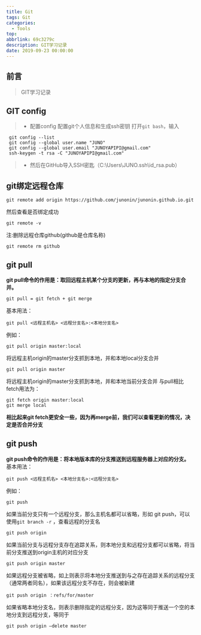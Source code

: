 ```yaml
---
title: Git
tags: Git
categories:
  - Tools
top: 
abbrlink: 69c3279c
description: GIT学习记录
date: 2019-09-23 00:00:00
---
```


## 前言

> GIT学习记录


## GIT config
> * 配置config
配置git个人信息和生成ssh密钥
打开`git bash`，输入

```
 git config --list
 git config --global user.name "JUNO"
 git config --global user.email "JUNOYAPIPI@gmail.com"
 ssh-keygen -t rsa -C "JUNOYAPIPI@gmail.com"
```
> * 然后在GitHub导入SSH密匙（C:\Users\JUNO\.ssh\id_rsa.pub）
<!--more-->

## git绑定远程仓库
```
git remote add origin https://github.com/junonin/junonin.github.io.git
```
然后查看是否绑定成功
```
git remote -v
```
注:删除远程仓库github(github是仓库名称)
```
git remote rm github
```

## git pull
**git pull命令的作用是：取回远程主机某个分支的更新，再与本地的指定分支合并。**
```
git pull = git fetch + git merge
```
基本用法：
```
git pull <远程主机名> <远程分支名>:<本地分支名>
```
例如：
```
git pull origin master:local
```
将远程主机origin的master分支抓到本地，并和本地local分支合并
```
git pull origin master
```
将远程主机origin的master分支抓到本地，并和本地当前分支合并
与pull相比fetch用法为：
```
git fetch origin master:local
git merge local
```
**相比起来git fetch更安全一些，因为再merge前，我们可以查看更新的情况，决定是否合并分支**

## git push
**git push命令的作用是：将本地版本库的分支推送到远程服务器上对应的分支。**
基本用法：
```
git push <远程主机名> <本地分支名>:<远程分支名>
```
例如：
```
git push
```
如果当前分支只有一个远程分支，那么主机名都可以省略，形如 git push，可以使用`git branch -r` ，查看远程的分支名
```
git push origin
```
如果当前分支与远程分支存在追踪关系，则本地分支和远程分支都可以省略，将当前分支推送到origin主机的对应分支
```
git push origin master
```
如果远程分支被省略，如上则表示将本地分支推送到与之存在追踪关系的远程分支（通常两者同名），如果该远程分支不存在，则会被新建
```
git push origin ：refs/for/master
```
如果省略本地分支名，则表示删除指定的远程分支，因为这等同于推送一个空的本地分支到远程分支，等同于 
```
git push origin –delete master
```








